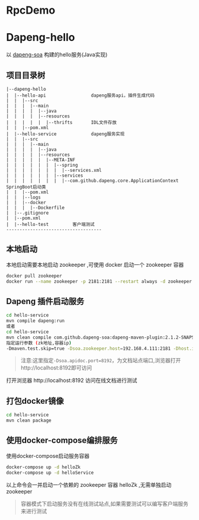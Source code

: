 # RpcDemo

# Dapeng-hello
以 [dapeng-soa](https://github.com/dapeng-soa/dapeng-soa) 构建的hello服务(Java实现)

## 项目目录树
```
|--dapeng-hello
|  |--hello-api                 dapeng服务api，插件生成代码
|  |  |--src
|  |  |  |--main
|  |  |  |  |--java
|  |  |  |  |--resources
|  |  |  |  |  |--thrifts       IDL文件存放
|  |  |--pom.xml
|  |--hello-service             dapeng服务实现
|  |  |--src
|  |  |  |--main
|  |  |  |  |--java
|  |  |  |  |--resources
|  |  |  |  |  |--META-INF
|  |  |  |  |  |  |--spring
|  |  |  |  |  |  |  |--services.xml
|  |  |  |  |  |  |--services
|  |  |  |  |  |  |  |--com.github.dapeng.core.ApplicationContext   SpringBoot启动类
|  |  |--pom.xml
|  |  |--logs
|  |  |--docker
|  |  |  |--Dockerfile          
|  |--.gitignore
|  |--pom.xml
|  |--hello-test         客户端测试
------------------------------------
```
## 本地启动
本地启动需要本地启动 zookeeper ,可使用 docker 启动一个 zookeeper 容器
```bash
docker pull zookeeper
docker run --name zookeeper -p 2181:2181 --restart always -d zookeeper
```
## Dapeng 插件启动服务

```bash
cd hello-service
mvn compile dapeng:run
或者
cd hello-service
mvn clean compile com.github.dapeng-soa:dapeng-maven-plugin:2.1.2-SNAPSHOT:run -Dsoa.freq.limit.enable=false -Dsoa.apidoc.port=8192
指定运行参数 (zk地址,容器ip)
-Dmaven.test.skip=true -Dsoa.zookeeper.host=192.168.4.111:2181 -Dhost.ip=192.168.4.111 -Dfile.encoding=utf-8  -Dsoa.transactional.enable=false

```
> 注意:这里指定`-Dsoa.apidoc.port=8192`，为文档站点端口,浏览器打开http://localhost:8192即可访问

打开浏览器 http://localhost:8192 访问在线文档进行测试

## 打包docker镜像

```bash
cd hello-service
mvn clean package
```

## 使用docker-compose编排服务
使用docker-compose启动服务容器
```bash
docker-compose up -d helloZk
docker-compose up -d helloService
```
以上命令会一并启动一个依赖的 zookeeper 容器 helloZk ,无需单独启动 zookeeper

> 容器模式下启动服务没有在线测试站点,如果需要测试可以编写客户端服务来进行测试